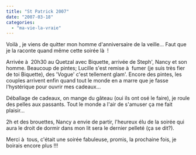 ```yaml
---
title: "St Patrick 2007"
date: "2007-03-18"
categories: 
  - "ma-vie-la-vraie"
---
```


Voilà , je viens de quitter mon homme d'anniversaire de la veille... Faut que je la raconte quand même cette soirée là  !

Arrivée à  20h30 au Quetzal avec Biquette, arrivée de Steph', Nancy et son homme. Beaucoup de pintes; Lucille s'est remise à  fumer (je suis très fier de toi Biquette), des 'Vogue' c'est tellement glam'. Encore des pintes, les couples arrivent enfin quand tout le monde en a marre que je fasse l'hystérique pour ouvrir mes cadeaux...

Déballage de cadeaux, on mange du gâteau (oui ils ont osé le faire), je roule des pelles aux passants. Tout le monde a l'air de s'amuser ça me fait plaisir...

2h et des brouettes, Nancy a envie de partir, l'heureux élu de la soirée qui aura le droit de dormir dans mon lit sera le dernier pelleté (ça se dit?).

Merci à  tous, c'était une soirée fabuleuse, promis, la prochaine fois, je boirais encore plus !!!
